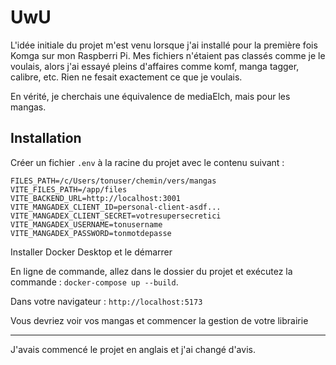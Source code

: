 # UwU

L'idée initiale du projet m'est venu lorsque j'ai installé pour la première fois Komga sur mon Raspberri Pi. Mes fichiers n'étaient pas classés comme je le voulais, alors j'ai essayé pleins d'affaires comme komf, manga tagger, calibre, etc. Rien ne fesait exactement ce que je voulais.

En vérité, je cherchais une équivalence de mediaElch, mais pour les mangas.

## Installation

Créer un fichier `.env` à la racine du projet avec le contenu suivant : 

```
FILES_PATH=/c/Users/tonuser/chemin/vers/mangas
VITE_FILES_PATH=/app/files
VITE_BACKEND_URL=http://localhost:3001
VITE_MANGADEX_CLIENT_ID=personal-client-asdf...
VITE_MANGADEX_CLIENT_SECRET=votresupersecretici
VITE_MANGADEX_USERNAME=tonusername
VITE_MANGADEX_PASSWORD=tonmotdepasse
```

Installer Docker Desktop et le démarrer

En ligne de commande, allez dans le dossier du projet et exécutez la commande : `docker-compose up --build`.

Dans votre navigateur : `http://localhost:5173`

Vous devriez voir vos mangas et commencer la gestion de votre librairie

---

J'avais commencé le projet en anglais et j'ai changé d'avis.